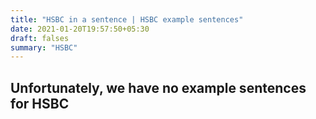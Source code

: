 ```yaml
---
title: "HSBC in a sentence | HSBC example sentences"
date: 2021-01-20T19:57:50+05:30
draft: falses
summary: "HSBC"
---
```

## Unfortunately, we have no example sentences for HSBC                 
